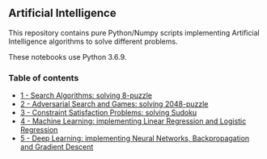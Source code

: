 ## Artificial Intelligence

This repository contains pure Python/Numpy scripts implementing Artificial Intelligence algorithms to solve different problems. 

These notebooks use Python 3.6.9. 

### Table of contents

* [1 - Search Algorithms: solving 8-puzzle](https://github.com/bmarroc/artificial-intelligence/tree/main/1)
* [2 - Adversarial Search and Games: solving 2048-puzzle](https://github.com/bmarroc/artificial-intelligence/tree/main/2)
* [3 - Constraint Satisfaction Problems: solving Sudoku](https://github.com/bmarroc/artificial-intelligence/tree/main/3)
* [4 - Machine Learning: implementing Linear Regression and Logistic Regression](https://github.com/bmarroc/artificial-intelligence/tree/main/4)
* [5 - Deep Learning: implementing Neural Networks, Backpropagation and Gradient Descent](https://github.com/bmarroc/artificial-intelligence/tree/main/5)

